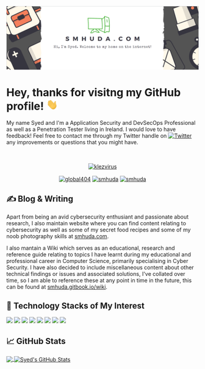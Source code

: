 [![Header](https://github.com/smhuda/smhuda/blob/main/smhuda-banner.png "Header")](https://smhuda.com/)

# Hey, thanks for visitng my GitHub profile! <img src="https://github.com/smhuda/smhuda/blob/main/wave.gif" width="30px">

My name Syed and I'm a Application Security and DevSecOps Professional as well as a Penetration Tester living in Ireland.  I would love to have feedback! Feel free to contact me through my Twitter handle on [![Twitter][1.2]][1] any improvements or questions that you might have.

  <br/>
</em></p>

<div align="center" style="vertical-align:top;">
  <a href="https://www.buymeacoffee.com/smhuda" target="blank"> <img align="center" src="https://cdn.buymeacoffee.com/buttons/v2/default-yellow.png" height="50" width="210" alt="klezvirus" /></a>
<div align="center" style="vertical-align:bottom;">

  <a href="https://twitter.com/global404" target="blank"><img align="center" src="https://raw.githubusercontent.com/rahuldkjain/github-profile-readme-generator/master/src/images/icons/Social/twitter.svg" alt="global404" height="30" width="40" /></a>
  <a href="https://linkedin.com/in/smhuda/" target="blank"><img align="center" src="https://raw.githubusercontent.com/rahuldkjain/github-profile-readme-generator/master/src/images/icons/Social/linked-in-alt.svg" alt="smhuda" height="30" width="40" /></a>
  <a href="https://smhuda.com" target="blank"><img align="center" src="https://raw.githubusercontent.com/rahuldkjain/github-profile-readme-generator/master/src/images/icons/Social/github.svg" alt="smhuda" height="30" width="40" /></a>
</div>
</div>

## &#x270d; Blog & Writing

Apart from being an avid cybersecurity enthusiant and passionate about research, I also maintain website where you can find content relating to cybersecurity as well as some of my secret food recipes and some of my noob photography skills at [smhuda.com](https://smhuda.com/).

I also mantain a Wiki which serves as an educational, research and reference guide relating to topics I have learnt during my educational and professional career in Computer Science, primarily specialising in Cyber Security. I have also decided to include miscellaneous content about other technical findings or issues and associated solutions, I've collated over time, so I am able to reference these at any point in time in the future, this can be found at [smhuda.gitbook.io/wiki](https://smhuda.gitbook.io/wiki/).

## 🔧 Technology Stacks of My Interest
![](https://img.shields.io/badge/OS-Linux-informational?style=flat&logo=linux&logoColor=white&color=2bbc8a)
![](https://img.shields.io/badge/Code-Python-informational?style=flat&logo=python&logoColor=white&color=2bbc8a)
![](https://img.shields.io/badge/Code-JavaScript-informational?style=flat&logo=javascript&logoColor=white&color=2bbc8a)
![](https://img.shields.io/badge/Shell-Bash-informational?style=flat&logo=gnu-bash&logoColor=white&color=2bbc8a)
![](https://img.shields.io/badge/Tools-PostgreSQL-informational?style=flat&logo=postgresql&logoColor=white&color=2bbc8a)
![](https://img.shields.io/badge/Tools-Docker-informational?style=flat&logo=docker&logoColor=white&color=2bbc8a)
![](https://img.shields.io/badge/Tools-Kubernetes-informational?style=flat&logo=kubernetes&logoColor=white&color=2bbc8a)
![](https://img.shields.io/badge/Cloud-Digital_Ocean-informational?style=flat&logo=digitalocean&logoColor=white&color=2bbc8a)

## &#x1f4c8; GitHub Stats

<a href="https://github.com/smhuda/smhuda">
  <img align="center" src="https://github-readme-stats.vercel.app/api/top-langs/?username=smhuda&hide=java,html,tex&title_color=ffffff&text_color=c9cacc&icon_color=2bbc8a&bg_color=1d1f21&langs_count=3" />
</a>
<a href="https://github.com/smhuda/smhuda">
  <img align="center" src="https://github-readme-stats.vercel.app/api?username=smhuda&show_icons=true&line_height=27&count_private=true&title_color=ffffff&text_color=c9cacc&icon_color=2bbc8a&bg_color=1d1f21" alt="Syed's GitHub Stats" />
</a>

<!-- links to social media icons -->

<!-- icons with padding -->

[1.1]: http://i.imgur.com/tXSoThF.png (twitter icon with padding)
[2.1]: http://i.imgur.com/0o48UoR.png (github icon with padding)

<!-- icons without padding -->

[1.2]: http://i.imgur.com/wWzX9uB.png (twitter icon without padding)
[2.2]: http://i.imgur.com/9I6NRUm.png (github icon without padding)

<!-- links to your social media accounts -->

[1]: https://twitter.com/global404
[2]: https://github.com/smhuda

<!-- Credits -->
<!-- I took the inspiration and code from the following sources -->
<!-- https://github.com/MartinHeinz -->
<!-- https://github.com/klezvirus -->


<!-- Resources -->
<!-- Icons: https://simpleicons.org/ -->
<!-- GitHub Stats: https://github.com/anuraghazra/github-readme-stats -->
<!-- Emojis: https://emojipedia.org/emoji/ -->
<!-- HTML Emojis: https://www.fileformat.info/index.htm -->
<!-- Shields: https://shields.io/ -->
<!-- Awesome GitHub Profile README: https://github.com/abhisheknaiidu/awesome-github-profile-readme -->
